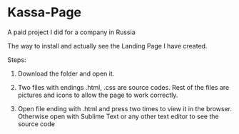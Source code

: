# Kassa-Page
A paid project I did for a company in Russia


The way to install and actually see the Landing Page I have created.

Steps:

 
1. Download the folder and open it.

2. Two files with endings .html, .css are source codes. Rest of the files are pictures and icons to allow the page to work correctly.

3. Open file ending with .html and press two times to view it in the browser. Otherwise open with Sublime Text or any other text editor to see the source code

